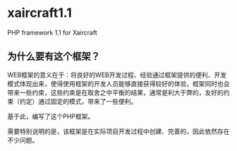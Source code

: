 # xaircraft1.1
PHP framework 1.1 for Xaircraft

## 为什么要有这个框架？

WEB框架的意义在于：将良好的WEB开发过程、经验通过框架提供的便利、开发模式体现出来，使得使用框架的开发人员能够直接获得较好的体验，框架同时也会带来一些约束，这些约束是在取舍之中平衡的结果，通常是利大于弊的，友好的约束（约定）通过固定的模式，带来了一些便利。

基于此，编写了这个PHP框架。

需要特别说明的是，该框架是在实际项目开发过程中创建、完善的，因此依然存在不少问题。
